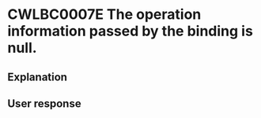 # CWLBC0007E The operation information passed by the binding is null.

## Explanation

## User response